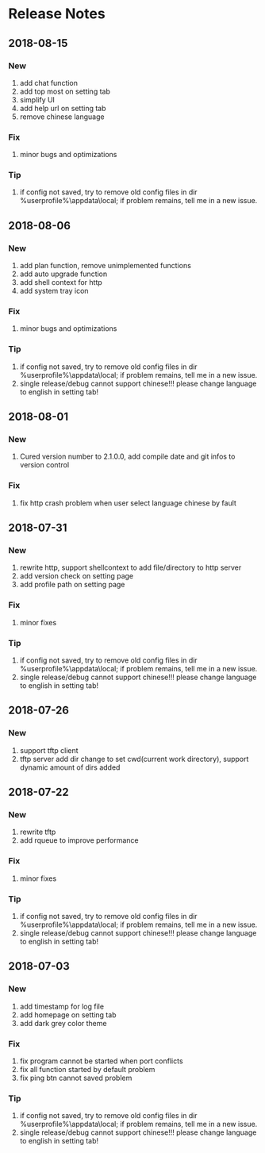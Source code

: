 # Release Notes

## 2018-08-15
### New
1. add chat function
2. add top most on setting tab
3. simplify UI 
4. add help url on setting tab
5. remove chinese language
### Fix
1. minor bugs and optimizations
### Tip
1. if config not saved, try to remove old config files in dir %userprofile%\appdata\local; if problem remains, tell me in a new issue.

## 2018-08-06
### New
1. add plan function, remove unimplemented functions
2. add auto upgrade function
3. add shell context for http
4. add system tray icon
### Fix
1. minor bugs and optimizations
### Tip
1. if config not saved, try to remove old config files in dir %userprofile%\appdata\local; if problem remains, tell me in a new issue.
2. single release/debug cannot support chinese!!! please change language to english in setting tab!

## 2018-08-01
### New
1. Cured version number to 2.1.0.0, add compile date and git infos to version control
### Fix
1. fix http crash problem when user select language chinese by fault

## 2018-07-31
### New
1. rewrite http, support shellcontext to add file/directory to http server
2. add version check on setting page
3. add profile path on setting page
### Fix
1. minor fixes
### Tip
1. if config not saved, try to remove old config files in dir %userprofile%\appdata\local; if problem remains, tell me in a new issue.
2. single release/debug cannot support chinese!!! please change language to english in setting tab!

## 2018-07-26
### New
1. support tftp client
2. tftp server add dir change to set cwd(current work directory), support dynamic amount of dirs added

## 2018-07-22
### New
1. rewrite tftp 
2. add rqueue to improve performance
### Fix
1. minor fixes
### Tip
1. if config not saved, try to remove old config files in dir %userprofile%\appdata\local; if problem remains, tell me in a new issue.
2. single release/debug cannot support chinese!!! please change language to english in setting tab!

## 2018-07-03
### New
1. add timestamp for log file
2. add homepage on setting tab
3. add dark grey color theme
### Fix
1. fix program cannot be started when port conflicts
2. fix all function started by default problem
3. fix ping btn cannot saved problem
### Tip
1. if config not saved, try to remove old config files in dir %userprofile%\appdata\local; if problem remains, tell me in a new issue.
2. single release/debug cannot support chinese!!! please change language to english in setting tab!
